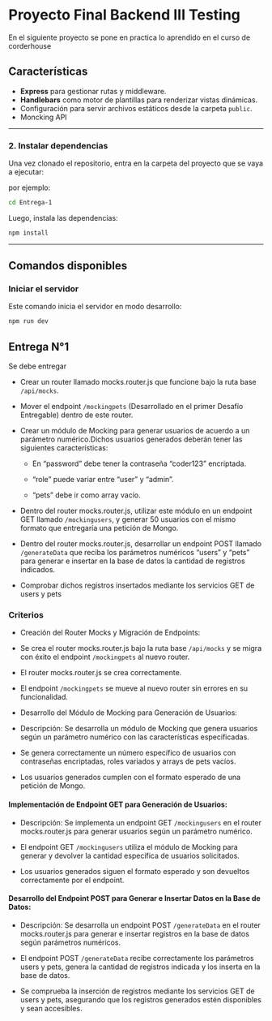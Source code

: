 # Proyecto Final Backend III Testing
En el siguiente proyecto se pone en practica lo aprendido en el curso de corderhouse
## Características

- **Express** para gestionar rutas y middleware.
- **Handlebars** como motor de plantillas para renderizar vistas dinámicas.
- Configuración para servir archivos estáticos desde la carpeta `public`.
- Moncking API

---

### 2. Instalar dependencias

Una vez clonado el repositorio, entra en la carpeta del proyecto que se vaya a ejecutar:

por ejemplo: 
```bash
cd Entrega-1
```

Luego, instala las dependencias:

```bash
npm install
```

---

## Comandos disponibles

### Iniciar el servidor

Este comando inicia el servidor en modo desarrollo:

```bash
npm run dev
```

## Entrega N°1
Se debe entregar
* Crear un router llamado mocks.router.js que funcione bajo la ruta base `/api/mocks`.

* Mover el endpoint `/mockingpets` (Desarrollado en el primer Desafío Entregable) dentro de este router.

* Crear un módulo de Mocking para generar usuarios de acuerdo a un parámetro numérico.Dichos usuarios generados deberán tener las siguientes características: 
    * En “password” debe tener la contraseña “coder123” encriptada.

    * “role” puede variar entre “user” y “admin”.

    * “pets” debe ir como array vacío.

* Dentro del router mocks.router.js, utilizar este módulo en un endpoint GET llamado `/mockingusers`, y generar 50 usuarios con el mismo formato que entregaría una petición de Mongo.

* Dentro del router mocks.router.js, desarrollar un endpoint POST llamado `/generateData` que reciba los parámetros numéricos “users” y “pets” para generar e insertar en la base de datos la cantidad de registros indicados.

* Comprobar dichos registros insertados mediante los servicios GET de users y pets

### Criterios
* Creación del Router Mocks y Migración de Endpoints:

* Se crea el router mocks.router.js bajo la ruta base `/api/mocks` y se migra con éxito el endpoint `/mockingpets` al nuevo router.

* El router mocks.router.js se crea correctamente.

* El endpoint `/mockingpets` se mueve al nuevo router sin errores en su funcionalidad.

* Desarrollo del Módulo de Mocking para Generación de Usuarios:

* Descripción: Se desarrolla un módulo de Mocking que genera usuarios según un parámetro numérico con las características especificadas.

* Se genera correctamente un número específico de usuarios con contraseñas encriptadas, roles variados y arrays de pets vacíos.

* Los usuarios generados cumplen con el formato esperado de una petición de Mongo.

#### Implementación de Endpoint GET para Generación de Usuarios:
* Descripción: Se implementa un endpoint GET `/mockingusers` en el router mocks.router.js para generar usuarios según un parámetro numérico.

* El endpoint GET `/mockingusers` utiliza el módulo de Mocking para generar y devolver la cantidad específica de usuarios solicitados.

* Los usuarios generados siguen el formato esperado y son devueltos correctamente por el endpoint.

#### Desarrollo del Endpoint POST para Generar e Insertar Datos en la Base de Datos:

* Descripción: Se desarrolla un endpoint POST `/generateData` en el router mocks.router.js para generar e insertar registros en la base de datos según parámetros numéricos.

* El endpoint POST `/generateData` recibe correctamente los parámetros users y pets, genera la cantidad de registros indicada y los inserta en la base de datos.

* Se comprueba la inserción de registros mediante los servicios GET de users y pets, asegurando que los registros generados estén disponibles y sean accesibles.

